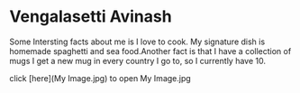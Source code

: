 # Vengalasetti Avinash
Some Intersting facts about me is I love to cook. My signature dish is homemade spaghetti and sea food.Another fact is that I have a collection of mugs I get a new mug in every country I go to, so I currently have 10.

click [here](My Image.jpg) to open My Image.jpg